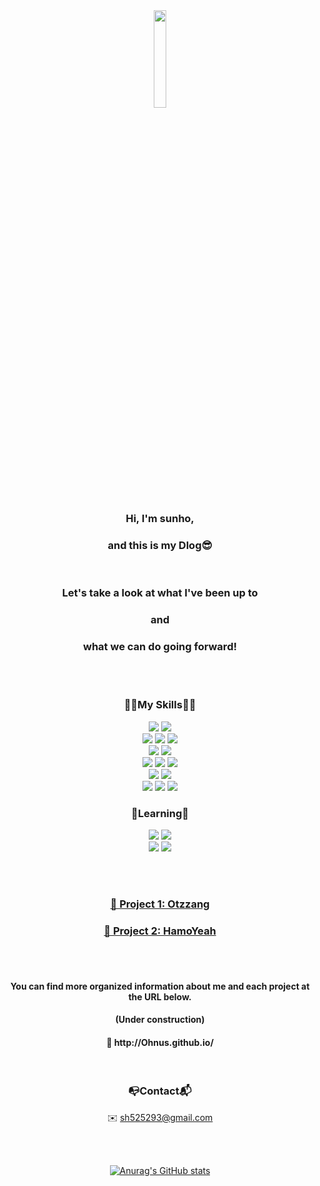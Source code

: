 <div align="center">
<img src="https://github.com/Ohnus/Ohnus/assets/88930889/4f42444c-4261-4121-af51-a4cbf30574bd" width="20%">
</div>
<h3 align="center">Hi, I'm sunho,</h3>
<h3 align="center">and this is my Dlog😎</h3>
<br>
<h3 align="center">Let's take a look at what I've been up to</h3>
<h3 align="center">and</h3>
<h3 align="center">what we can do going forward!</h3>

<br><br>
<h3 align="center">🧑‍💻My Skills🧑‍💻</h3>
<p align="center">
  <img src="https://img.shields.io/badge/java-%23ED8B00.svg?style=for-the-badge&logo=openjdk&logoColor=white">
  <img src="https://img.shields.io/badge/SpringBoot-6DB33F?style=for-the-badge&logo=SpringBoot&logoColor=white"/>
  <br>
  <img src="https://img.shields.io/badge/html5-E34F26?style=for-the-badge&logo=html5&logoColor=white"> 
  <img src="https://img.shields.io/badge/css3-%231572B6.svg?style=for-the-badge&logo=css3&logoColor=white"> 
  <img src="https://img.shields.io/badge/javascript-F7DF1E?style=for-the-badge&logo=javascript&logoColor=black"> 
  <br>
  <img src="https://img.shields.io/badge/jquery-0769AD?style=for-the-badge&logo=jquery&logoColor=white">
  <img src="https://img.shields.io/badge/vue.js-4FC08D?style=for-the-badge&logo=vue.js&logoColor=white"> 
  <br>
  <img src="https://img.shields.io/badge/oracle-F80000?style=for-the-badge&logo=oracle&logoColor=white">
  <img src="https://img.shields.io/badge/apache tomcat-F8DC75?style=for-the-badge&logo=apachetomcat&logoColor=white">
  <img src="https://img.shields.io/badge/Windows-0078D6?style=for-the-badge&logo=windows&logoColor=white">
  <br>
  <img src="https://img.shields.io/badge/Eclipse-FE7A16.svg?style=for-the-badge&logo=Eclipse&logoColor=white">
  <img src="https://img.shields.io/badge/Visual%20Studio%20Code-0078d7.svg?style=for-the-badge&logo=visual-studio-code&logoColor=white">
  <br>
  <img src="https://img.shields.io/badge/git-%23F05033.svg?style=for-the-badge&logo=git&logoColor=white">
  <img src="https://img.shields.io/badge/github-181717?style=for-the-badge&logo=github&logoColor=white">
  <img src="https://img.shields.io/badge/Notion-%23000000.svg?style=for-the-badge&logo=notion&logoColor=white">

</p>

<h3 align="center">📖Learning📖</h3>
<p align="center">
  <img src="https://img.shields.io/badge/python-3670A0?style=for-the-badge&logo=python&logoColor=ffdd54">
  <img src="https://img.shields.io/badge/django-%23092E20.svg?style=for-the-badge&logo=django&logoColor=white">
  <br>
  <img src="https://img.shields.io/badge/mysql-%2300f.svg?style=for-the-badge&logo=mysql&logoColor=white">
  <img src="https://img.shields.io/badge/AWS-%23FF9900.svg?style=for-the-badge&logo=amazon-aws&logoColor=white">
</p>

<br><br>
<h3 align="center"><a href="https://github.com/Ohnus/Final_Project_Otzzang">📁 Project 1: Otzzang</a></h3>
<!-- <h4 align="center">🔗https://github.com/Ohnus/Final_Project_Otzzang</h4> -->
<h3 align="center"><a href="https://github.com/Ohnus/Semi_Project_HamoYeah">📁 Project 2: HamoYeah</a></h3>
<!-- <h4 align="center">🔗https://github.com/Ohnus/Semi_Project_HamoYeah</h4> -->

<br><br>
<h4 align="center">You can find more organized information about me and each project at the URL below.</h4>
<h4 align="center">(Under construction)</h4>
<h4 align="center">🔗 http://Ohnus.github.io/</h4>
<br>
<h3 align="center">📭Contact📬</h3>
<p align="center">
✉️&nbsp;<a href="mailto:sh525293@gmail.com">sh525293@gmail.com</a>
</p>

<!-- <h4 align="center">✉️ sh525293@gmail.com</h4>
<img src="https://img.shields.io/badge/Gmail-d14836?style=for-the-badge&logo=Gmail&logoColor=white&link=sh525293@gmail.com"/>
-->

<br><br>
<div align="center">
  
[![Anurag's GitHub stats](https://github-readme-stats.vercel.app/api?username=Ohnus&show_icons=true&theme=rose_pine)](https://github.com/anuraghazra/github-readme-stats)
</div>



<!--
**Ohnus/Ohnus** is a ✨ _special_ ✨ repository because its `README.md` (this file) appears on your GitHub profile.

Here are some ideas to get you started:

- 🔭 I’m currently working on ...
- 🌱 I’m currently learning ...
- 👯 I’m looking to collaborate on ...
- 🤔 I’m looking for help with ...
- 💬 Ask me about ...
- 📫 How to reach me: ...
- 😄 Pronouns: ...
- ⚡ Fun fact: ...
-->
